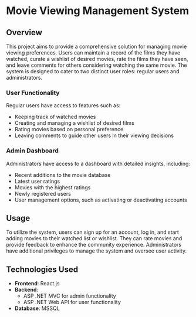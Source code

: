 # Movie Viewing Management System

## Overview

This project aims to provide a comprehensive solution for managing movie viewing preferences. Users can maintain a record of the films they have watched, curate a wishlist of desired movies, rate the films they have seen, and leave comments for others considering watching the same movie. The system is designed to cater to two distinct user roles: regular users and administrators.

### User Functionality

Regular users have access to features such as:
- Keeping track of watched movies
- Creating and managing a wishlist of desired films
- Rating movies based on personal preference
- Leaving comments to guide other users in their viewing decisions

### Admin Dashboard

Administrators have access to a dashboard with detailed insights, including:
- Recent additions to the movie database
- Latest user ratings
- Movies with the highest ratings
- Newly registered users
- User management options, such as activating or deactivating accounts

## Usage

To utilize the system, users can sign up for an account, log in, and start adding movies to their watched list or wishlist. They can rate movies and provide feedback to enhance the community experience. Administrators have additional privileges to manage the system and oversee user activity.

## Technologies Used

- **Frontend**: React.js
- **Backend**:
  - ASP .NET MVC for admin functionality
  - ASP .NET Web API for user functionality
- **Database**: MSSQL